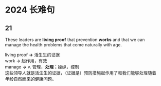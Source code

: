 # 2024 长难句

## 21

These leaders are **living proof** that prevention **works** and that we can manage the health problems that come naturally with age.

living proof **→** 活生生的证据<br>work **→** 起作用，有效<br>manage **→** v. 管理，**处理**；操纵，控制<br>这些领导人就是活生生的证据，（证据是）预防措施起作用了和我们能够处理随着年龄自然而来的健康问题。